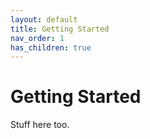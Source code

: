 ```yaml
---
layout: default
title: Getting Started
nav_order: 1
has_children: true
---
```


# Getting Started

Stuff here too.
